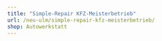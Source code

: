 ```yaml
---
title: "Simple-Repair KFZ-Meisterbetrieb"
url: /neu-ulm/simple-repair-kfz-meisterbetrieb/
shop: Autowerkstatt
---
```

